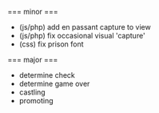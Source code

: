 === minor ===
* (js/php) add en passant capture to view
* (js/php) fix occasional visual 'capture'
* (css) fix prison font

=== major ===
* determine check
* determine game over
* castling
* promoting
